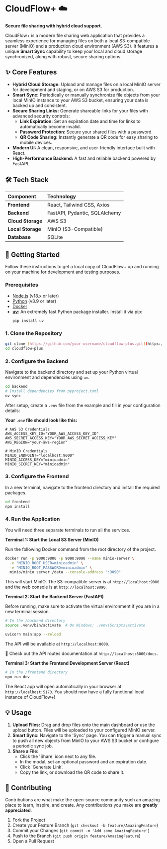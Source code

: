 # CloudFlow+ ☁️

**Secure file sharing with hybrid cloud support.**

CloudFlow+ is a modern file sharing web application that provides a seamless experience for managing files on both a local S3-compatible server (MinIO) and a production cloud environment (AWS S3). It features a unique **Smart Sync** capability to keep your local and cloud storage synchronized, along with robust, secure sharing options.

## ✨ Core Features

- **Hybrid Cloud Storage:** Upload and manage files on a local MinIO server for development and staging, or on AWS S3 for production.
- **Smart Sync:** Periodically or manually synchronize file objects from your local MinIO instance to your AWS S3 bucket, ensuring your data is backed up and consistent.
- **Secure Sharing Links:** Generate shareable links for your files with advanced security controls:
  - **Link Expiration:** Set an expiration date and time for links to automatically become invalid.
  - **Password Protection:** Secure your shared files with a password.
  - **QR Code Sharing:** Instantly generate a QR code for easy sharing to mobile devices.
- **Modern UI:** A clean, responsive, and user-friendly interface built with React.
- **High-Performance Backend:** A fast and reliable backend powered by FastAPI.

## 🛠️ Tech Stack

| Component         | Technology                    |
| :---------------- | :---------------------------- |
| **Frontend**      | React, Tailwind CSS, Axios    |
| **Backend**       | FastAPI, Pydantic, SQLAlchemy |
| **Cloud Storage** | AWS S3                        |
| **Local Storage** | MinIO (S3-Compatible)         |
| **Database**      | SQLite                        |

## 🚀 Getting Started

Follow these instructions to get a local copy of CloudFlow+ up and running on your machine for development and testing purposes.

### Prerequisites

- [Node.js](https://nodejs.org/en/) (v18.x or later)
- [Python](https://www.python.org/downloads/) (v3.9 or later)
- [Docker](https://www.docker.com/products/docker-desktop/)
- **[uv](https://github.com/astral-sh/uv)**: An extremely fast Python package installer. Install it via pip:
  ```bash
  pip install uv
  ```

### 1. Clone the Repository

```bash
git clone [https://github.com/your-username/cloudflow-plus.git](https://github.com/your-username/cloudflow-plus.git)
cd cloudflow-plus
```

### 2\. Configure the Backend

Navigate to the backend directory and set up your Python virtual environment and dependencies using `uv`.

```bash
cd backend
# Install dependencies from pyproject.toml
uv sync
```

After setup, create a `.env` file from the example and fill in your configuration details:

**Your `.env` file should look like this:**

```env
# AWS S3 Credentials
AWS_ACCESS_KEY_ID="YOUR_AWS_ACCESS_KEY_ID"
AWS_SECRET_ACCESS_KEY="YOUR_AWS_SECRET_ACCESS_KEY"
AWS_REGION="your-aws-region"

# MinIO Credentials
MINIO_ENDPOINT="localhost:9000"
MINIO_ACCESS_KEY="minioadmin"
MINIO_SECRET_KEY="minioadmin"
```

### 3\. Configure the Frontend

In a new terminal, navigate to the frontend directory and install the required packages.

```bash
cd frontend
npm install
```

### 4\. Run the Application

You will need three separate terminals to run all the services.

**Terminal 1: Start the Local S3 Server (MinIO)**

Run the following Docker command from the root directory of the project.

```bash
docker run -p 9000:9000 -p 9090:9090 --name minio-server \
  -e "MINIO_ROOT_USER=minioadmin" \
  -e "MINIO_ROOT_PASSWORD=minioadmin" \
  minio/minio server /data --console-address ":9090"
```

This will start MinIO. The S3-compatible server is at `http://localhost:9000` and the web console is at `http://localhost:9090`.

**Terminal 2: Start the Backend Server (FastAPI)**

Before running, make sure to activate the virtual environment if you are in a new terminal session.

```bash
# In the /backend directory
source .venv/bin/activate  # On Windows: .venv\Scripts\activate

uvicorn main:app --reload
```

The API will be available at `http://localhost:8000`.

📄 Check out the API routes documentation at `http://localhost:8000/docs`.

**Terminal 3: Start the Frontend Development Server (React)**

```bash
# In the /frontend directory
npm run dev
```

The React app will open automatically in your browser at `http://localhost:5173`. You should now have a fully functional local instance of CloudFlow+\!

## 💡 Usage

1.  **Upload Files:** Drag and drop files onto the main dashboard or use the upload button. Files will be uploaded to your configured MinIO server.
2.  **Smart Sync:** Navigate to the 'Sync' page. You can trigger a manual sync to push all new objects from MinIO to your AWS S3 bucket or configure a periodic sync job.
3.  **Share a File:**
    - Click the 'Share' icon next to any file.
    - In the modal, set an optional password and an expiration date.
    - Click 'Generate Link'.
    - Copy the link, or download the QR code to share it.

## 🤝 Contributing

Contributions are what make the open-source community such an amazing place to learn, inspire, and create. Any contributions you make are **greatly appreciated**.

1.  Fork the Project
2.  Create your Feature Branch (`git checkout -b feature/AmazingFeature`)
3.  Commit your Changes (`git commit -m 'Add some AmazingFeature'`)
4.  Push to the Branch (`git push origin feature/AmazingFeature`)
5.  Open a Pull Request
